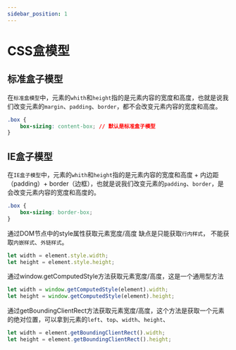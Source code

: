 ```yaml
---
sidebar_position: 1
---
```


# CSS盒模型

## 标准盒子模型

在`标准盒模型`中，元素的`whith`和`height`指的是元素内容的宽度和高度，也就是说我们改变元素的`margin`、`padding`、`border`，都不会改变元素内容的宽度和高度。

```css
.box {
    box-sizing: content-box; // 默认是标准盒子模型
}
```
## IE盒子模型

在`IE盒子模型`中，元素的`whith`和`height`指的是元素内容的宽度和高度 + 内边距（padding）+ border（边框），也就是说我们改变元素的`padding`、`border`，是会改变元素内容的宽度和高度的。

```css
.box {
    box-sizing: border-box;
}
```

通过DOM节点中的style属性获取元素宽度/高度
缺点是只能获取`行内样式`， 不能获取`内嵌样式`、`外链样式`。
```javascript
let width = element.style.width; 
let height = element.style.height;
```

通过window.getComputedStyle方法获取元素宽度/高度，这是一个通用型方法
```javascript
let width = window.getComputedStyle(element).width;
let height = window.getComputedStyle(element).height;
```

通过getBoundingClientRect方法获取元素宽度/高度，这个方法是获取一个元素的绝对位置，可以拿到元素的`left`、`top`、`width`、`height`、
```javascript
let width = element.getBoundingClientRect().width;
let height = element.getBoundingClientRect().height;
```


